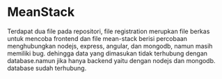# MeanStack

Terdapat dua file pada repositori, file registration merupkan file berkas untuk mencoba frontend 
dan file mean-stack berisi percobaan menghubungkan nodejs, express, angular, dan mongodb, namun masih memiliki bug. dehingga data yang dimasukan tidak terhubung dengan database.namun jika hanya backend yaitu dengan nodejs dan mongodb. database sudah terhubung.
